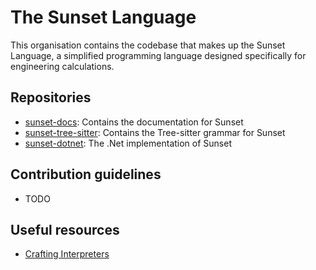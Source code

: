 # The Sunset Language

This organisation contains the codebase that makes up the Sunset Language, a simplified programming language designed specifically for engineering calculations.


## Repositories
- [sunset-docs](https://github.com/sunset-lang/sunset-docs): Contains the documentation for Sunset
- [sunset-tree-sitter](https://github.com/sunset-lang/sunset-tree-sitter): Contains the Tree-sitter grammar for Sunset
- [sunset-dotnet](https://github.com/sunset-lang/sunset-dotnet): The .Net implementation of Sunset

## Contribution guidelines
- TODO

## Useful resources
- [Crafting Interpreters](https://craftinginterpreters.com/contents.html)
